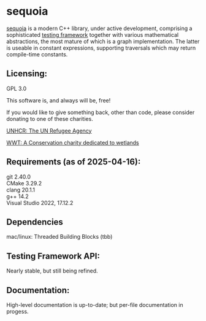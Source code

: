 # sequoia

[sequoia](https://ojrosten.github.io/sequoia/html/index.html) is a modern C++ library,
under active development, comprising a sophisticated
[testing framework](https://ojrosten.github.io/sequoia/html/dc/d92/testframeworkpage.html)
together with various mathematical abstractions, the most mature of which is a graph implementation.
The latter is useable in constant expressions, supporting traversals which may return compile-time constants.

## Licensing:

GPL 3.0

This software is, and always will be, free!

If you would like to give something back, other than code, please consider donating to one
of these charities.

[UNHCR: The UN Refugee Agency](https://www.unhcr.org)

[WWT: A Conservation charity dedicated to wetlands](https://www.wwt.org.uk/)

## Requirements (as of 2025-04-16):

git 2.40.0  
CMake 3.29.2  
clang 20.1.1  
g++ 14.2  
Visual Studio 2022, 17.12.2

## Dependencies

mac/linux: Threaded Building Blocks (tbb)

## Testing Framework API:

Nearly stable, but still being refined.

## Documentation:

High-level documentation is up-to-date; but per-file documentation in progess.

